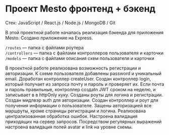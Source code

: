 # Проект Mesto фронтенд + бэкенд

Cтек: JavaScript / React.js / Node.js / MongoDB / Git

В этой проектной работе началась реализация бэкенда для приложения Mesto. Создано приложение на Express.

`/routes` — папка с файлами роутера  
`/controllers` — папка с файлами контроллеров пользователя и карточки   
`/models` — папка с файлами описания схем пользователя и карточки  

В проектной работе реализована возможность регистрации и авторизации. К схеме пользователя добавлены password и уникальный email. Доработан контроллер createUser. Создан контроллер login, который получает из запроса почту и пароль и проверяет их. Если почта и пароль правильные, контроллер создаtn JWT сроком на неделю, и записывает в в httpOnly куку. Созданы роуты для логина и регистрации. Создан мидлвэр auth для авторизации. Создан контроллер и роут для получения информации о пользователе. Защены авторизацией все маршруты, кроме страницы регистрации и логина. Реализована централизованная обработка ошибок. Настроена валидация приходящих на сервер запросов. Посредством регулярных выражений настроена валидация полей avatar и link на уровне схемы.
